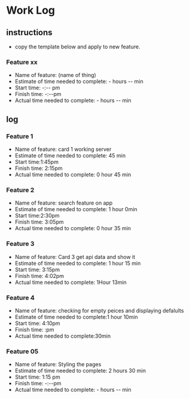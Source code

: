 # Work Log

## instructions

* copy the template below and apply to new feature.

### Feature xx

* Name of feature: (name of thing)
* Estimate of time needed to complete: - hours -- min
* Start time: -:-- pm
* Finish time: -:--pm
* Actual time needed to complete: - hours -- min

## log

### Feature 1

* Name of feature: card 1 working server
* Estimate of time needed to complete: 45 min
* Start time:1:45pm
* Finish time: 2:15pm
* Actual time needed to complete: 0 hour 45 min

### Feature 2

* Name of feature: search feature on app
* Estimate of time needed to complete: 1 hour 0min
* Start time:2:30pm
* Finish time: 3:05pm
* Actual time needed to complete: 0 hour 35 min

### Feature 3

* Name of feature: Card 3 get api data and show it
* Estimate of time needed to complete: 1 hour 15 min
* Start time: 3:15pm
* Finish time: 4:02pm
* Actual time needed to complete: 1Hour 13min

### Feature 4

* Name of feature: checking for empty peices and displaying defalults
* Estimate of time needed to complete:1 hour 10min
* Start time: 4:10pm
* Finish time: :pm
* Actual time needed to complete:30min

### Feature 05

* Name of feature: Styling the pages
* Estimate of time needed to complete: 2 hours 30 min
* Start time: 1:15 pm
* Finish time: -:--pm
* Actual time needed to complete: - hours -- min
